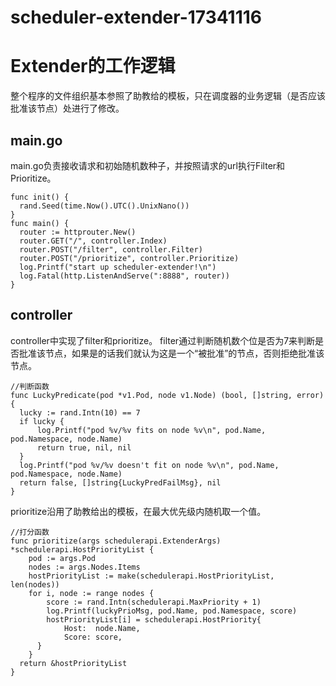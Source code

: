 # scheduler-extender-17341116
# Extender的工作逻辑
  整个程序的文件组织基本参照了助教给的模板，只在调度器的业务逻辑（是否应该批准该节点）处进行了修改。
## main.go
  main.go负责接收请求和初始随机数种子，并按照请求的url执行Filter和Prioritize。
  ```
func init() {
	rand.Seed(time.Now().UTC().UnixNano())
}
func main() {
	router := httprouter.New()
	router.GET("/", controller.Index)
	router.POST("/filter", controller.Filter)
	router.POST("/prioritize", controller.Prioritize)
	log.Printf("start up scheduler-extender!\n")
	log.Fatal(http.ListenAndServe(":8888", router))
}
  ```
## controller
  controller中实现了filter和prioritize。
  filter通过判断随机数个位是否为7来判断是否批准该节点，如果是的话我们就认为这是⼀个“被批准”的节点，否则拒绝批准该节点。
  ```
//判断函数
func LuckyPredicate(pod *v1.Pod, node v1.Node) (bool, []string, error) {
	lucky := rand.Intn(10) == 7
	if lucky {
		log.Printf("pod %v/%v fits on node %v\n", pod.Name, pod.Namespace, node.Name)
		return true, nil, nil
	}
	log.Printf("pod %v/%v doesn't fit on node %v\n", pod.Name, pod.Namespace, node.Name)
	return false, []string{LuckyPredFailMsg}, nil
}
  ```
  prioritize沿用了助教给出的模板，在最⼤优先级内随机取⼀个值。
  ```
  //打分函数
  func prioritize(args schedulerapi.ExtenderArgs) *schedulerapi.HostPriorityList {
	  pod := args.Pod
	  nodes := args.Nodes.Items
	  hostPriorityList := make(schedulerapi.HostPriorityList, len(nodes))
	  for i, node := range nodes {
		  score := rand.Intn(schedulerapi.MaxPriority + 1)
		  log.Printf(luckyPrioMsg, pod.Name, pod.Namespace, score)
		  hostPriorityList[i] = schedulerapi.HostPriority{
			  Host:  node.Name,
			  Score: score,
	    }
	  }
    return &hostPriorityList
  }
  ```
